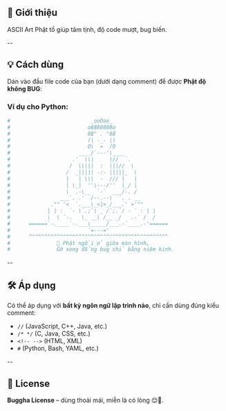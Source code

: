## 🧘 Giới thiệu

ASCII Art Phật tổ giúp tâm tịnh, độ code mượt, bug biến.

--

## 💡 Cách dùng

Dán vào đầu file code của bạn (dưới dạng comment) để được **Phật độ không BUG**:

### Ví dụ cho Python:

```python
#                          _ooOoo_
#                         o8888888o
#                         88" . "88
#                         (| -_- |)
#                         O\  =  /O
#                      ____/`---'\____
#                    .'  \\|     |//  `.
#                   /  \\|||  :  |||//  \
#                  /  _||||| -:- |||||_  \
#                  |   | \\\  -  /// |   |
#                  | \_|  ''\---/''  |_/ |
#                  \  .-\__  `-`  ___/-. /
#                ___`. .'  /--.--\  `. . __
#             ."" '<  `.___\_<|>_/___.' >'""
#            | | :  `- \`.;`\ _ /`;.`/ - ` : | |
#            \  \ `-.   \_ __\ /__ _/   .-` /  /
#      ======`-.____`-.___\_____/___.-`____.-'======
#                         `=---='
#      ^^^^^^^^^^^^^^^^^^^^^^^^^^^^^^^^^^^^^^^^^^^^^
#               🪷 Phật ngồi ở giữa màn hình,
#               Gỡ xong đống bug chỉ bằng niệm kinh.

```
--
## 🛠 Áp dụng

Có thể áp dụng với **bất kỳ ngôn ngữ lập trình nào**, chỉ cần dùng đúng kiểu comment:

- `//` (JavaScript, C++, Java, etc.)
- `/* */` (C, Java, CSS, etc.)
- `<!-- -->` (HTML, XML)
- `#` (Python, Bash, YAML, etc.)

--

## 📜 License

**Buggha License** – dùng thoải mái, miễn là có lòng 😌🧘.
